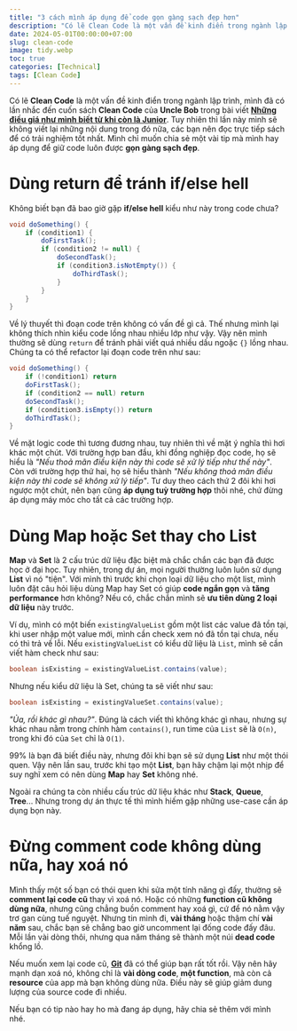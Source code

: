 ```yaml
---
title: "3 cách mình áp dụng để code gọn gàng sạch đẹp hơn"
description: "Có lẽ Clean Code là một vấn đề kinh điển trong ngành lập trình, trong bài viết này mình muốn chia sẻ một vài tip mà mình hay áp dụng để giữ code luôn được gọn gàng sạch đẹp."
date: 2024-05-01T00:00:00+07:00
slug: clean-code
image: tidy.webp
toc: true
categories: [Technical]
tags: [Clean Code]
---
```


Có lẽ **Clean Code** là một vấn đề kinh điển trong ngành lập trình, mình đã có lần nhắc đến cuốn sách **Clean Code** của **Uncle Bob** trong bài viết [**Những điều giá như mình biết từ khi còn là Junior**](../junior). Tuy nhiên thì lần này mình sẽ không viết lại những nội dung trong đó nữa, các bạn nên đọc trực tiếp sách để có trải nghiệm tốt nhất. Mình chỉ muốn chia sẻ một vài tip mà mình hay áp dụng để giữ code luôn được **gọn gàng sạch đẹp**.

# Dùng return để tránh if/else hell

Không biết bạn đã bao giờ gặp **if/else hell** kiểu như này trong code chưa?

```java
void doSomething() {
    if (condition1) {
        doFirstTask();
        if (condition2 != null) {
            doSecondTask();
            if (condition3.isNotEmpty()) {
                doThirdTask();
            }
        }
    }
}
```

Về lý thuyết thì đoạn code trên không có vấn đề gì cả. Thế nhưng mình lại không thích nhìn kiểu code lồng nhau nhiều lớp như vậy. Vậy nên mình thường sẽ dùng `return` để tránh phải viết quá nhiều dấu ngoặc `{}` lồng nhau. Chúng ta có thể refactor lại đoạn code trên như sau:

```java
void doSomething() {
    if (!condition1) return
    doFirstTask();
    if (condition2 == null) return
    doSecondTask();
    if (condition3.isEmpty()) return
    doThirdTask();
}
```

Về mặt logic code thì tương đương nhau, tuy nhiên thì về mặt ý nghĩa thì hơi khác một chút. Với trường hợp ban đầu, khi đồng nghiệp đọc code, họ sẽ hiểu là *"Nếu thoả mãn điều kiện này thì code sẽ xử lý tiếp như thế này"*. Còn với trường hợp thứ hai, họ sẽ hiểu thành *"Nếu không thoả mãn điều kiện này thì code sẽ không xử lý tiếp"*. Tư duy theo cách thứ 2 đôi khi hơi ngược một chút, nên bạn cũng **áp dụng tuỳ trường hợp** thôi nhé, chứ đừng áp dụng máy móc cho tất cả các trường hợp.

# Dùng Map hoặc Set thay cho List

**Map** và **Set** là 2 cấu trúc dữ liệu đặc biệt mà chắc chắn các bạn đã được học ở đại học. Tuy nhiên, trong dự án, mọi người thường luôn luôn sử dụng **List** vì nó "tiện". Với mình thì trước khi chọn loại dữ liệu cho một list, mình luôn đặt câu hỏi liệu dùng Map hay Set có giúp **code ngắn gọn** và **tăng performance** hơn không? Nếu có, chắc chắn mình sẽ **ưu tiên dùng 2 loại dữ liệu** này trước.

Ví dụ, mình có một biến `existingValueList` gồm một list các value đã tồn tại, khi user nhập một value mới, mình cần check xem nó đã tồn tại chưa, nếu có thì trả về lỗi. Nếu `existingValueList` có kiểu dữ liệu là `List`, mình sẽ cần viết hàm check như sau:

```java
boolean isExisting = existingValueList.contains(value);
```

Nhưng nếu kiểu dữ liệu là Set, chúng ta sẽ viết như sau:

```java
boolean isExisting = existingValueSet.contains(value);
```

*"Ủa, rồi khác gì nhau?"*. Đúng là cách viết thì không khác gì nhau, nhưng sự khác nhau nằm trong chính hàm `contains()`, run time của `List` sẽ là `O(n)`, trong khi đó của `Set` chỉ là `O(1)`.

99% là bạn đã biết điều này, nhưng đôi khi bạn sẽ sử dụng **List** như một thói quen. Vậy nên lần sau, trước khi tạo một **List**, bạn hãy chậm lại một nhịp để suy nghĩ xem có nên dùng **Map** hay **Set** không nhé.

Ngoài ra chúng ta còn nhiều cấu trúc dữ liệu khác như **Stack**, **Queue**, **Tree**... Nhưng trong dự án thực tế thì mình hiếm gặp những use-case cần áp dụng bọn này.

# Đừng comment code không dùng nữa, hay xoá nó

Mình thấy một số bạn có thói quen khi sửa một tính năng gì đấy, thường sẽ **comment lại code cũ** thay vì xoá nó. Hoặc có những **function cũ không dùng nữa**, nhưng cũng chẳng buồn comment hay xoá gì, cứ để nó nằm vậy trơ gan cùng tuế nguyệt. Nhưng tin mình đi, **vài tháng** hoặc thậm chí **vài năm** sau, chắc bạn sẽ chẳng bao giờ uncomment lại đống code đấy đâu. Mỗi lần vài dòng thôi, nhưng qua năm tháng sẽ thành một núi **dead code** khổng lồ.

Nếu muốn xem lại code cũ, [**Git**](../git-process) đã có thể giúp bạn rất tốt rồi. Vậy nên hãy mạnh dạn xoá nó, không chỉ là **vài dòng code**, **một function**, mà còn cả **resource** của app mà bạn không dùng nữa. Điều này sẽ giúp giảm dung lượng của source code đi nhiều.

Nếu bạn có tip nào hay ho mà đang áp dụng, hãy chia sẻ thêm với mình nhé.
